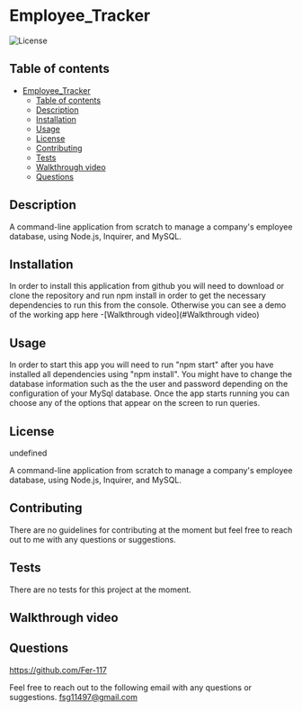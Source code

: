 # Employee_Tracker

![License](https://img.shields.io/badge/license--GREEN.svg)

## Table of contents

- [Employee_Tracker](#employee_tracker)
  - [Table of contents](#table-of-contents)
  - [Description](#description)
  - [Installation](#installation)
  - [Usage](#usage)
  - [License](#license)
  - [Contributing](#contributing)
  - [Tests](#tests)
  - [Walkthrough video](#walkthrough-video)
  - [Questions](#questions)

## Description

A command-line application from scratch to manage a company's employee database, using Node.js, Inquirer, and MySQL.

## Installation

In order to install this application from github you will need to download or clone the repository and run npm install in order to get the necessary dependencies to run this from the console. Otherwise you can see a demo of the working app here -[Walkthrough video](#Walkthrough video)

## Usage

In order to start this app you will need to run "npm start" after you have installed all dependencies using "npm install". You might have to change the database information such as the the user and password depending on the configuration of your MySql database. Once the app starts running you can choose any of the options that appear on the screen to run queries.

## License

undefined

A command-line application from scratch to manage a company's employee database, using Node.js, Inquirer, and MySQL.

## Contributing

There are no guidelines for contributing at the moment but feel free to reach out to me with any questions or suggestions.

## Tests

There are no tests for this project at the moment.

## Walkthrough video

## Questions

https://github.com/Fer-117

Feel free to reach out to the following email with any questions or suggestions.
fsg11497@gmail.com
